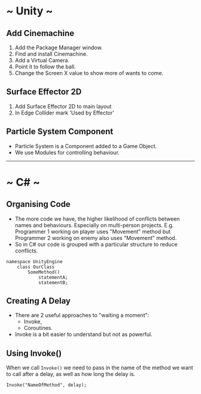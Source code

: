 # ~ Unity ~
## Add Cinemachine
1. Add the Package Manager window.
2. Find and install Cinemachine.
3. Add a Virtual Camera.
4. Point it to follow the ball.
5. Change the Screen X value to show more of wants to come.

## Surface Effector 2D
1. Add Surface Effector 2D to main layout
2. In Edge Collider mark 'Used by Effector'

## Particle System Component
* Particle System is a Component added to a Game Object.
* We use Modules for controlling behaviour.

***
# ~ C# ~
## Organising Code
* The more code we have, the higher likelihood of conflicts between names and behaviours. Especially on multi-person projects. E.g. Programmer 1 working on player uses "Movement" method but Programmer 2 working on enemy also uses "Movement" method.
* So in C# our code is grouped with a particular structure to reduce conflicts.
```
namespace UnityEngine
    class OurClass
        SomeMethod()
            statementA;
            statementB;
```
## Creating A Delay
* There are 2 useful approaches to "waiting a moment":
    * Invoke,
    * Coroutines.
* Invoke is a bit easier to understand but not as powerful.

## Using Invoke()
When we call `Invoke()` we need to pass in the name of the method we want to call after a delay, as well as how long the delay is.

`Invoke("NameOfMethod", delay);`